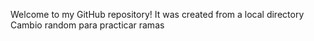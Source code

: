 Welcome to my GitHub repository! It was created from a local directory
Cambio random para practicar ramas
